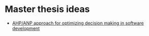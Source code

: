 # Master thesis ideas

* [AHP/ANP approach for optimizing decision making in software development](./ahp.md)

